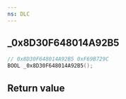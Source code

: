 ```yaml
---
ns: DLC
---
```

## _0x8D30F648014A92B5

```c
// 0x8D30F648014A92B5 0xF69B729C
BOOL _0x8D30F648014A92B5();
```


## Return value
